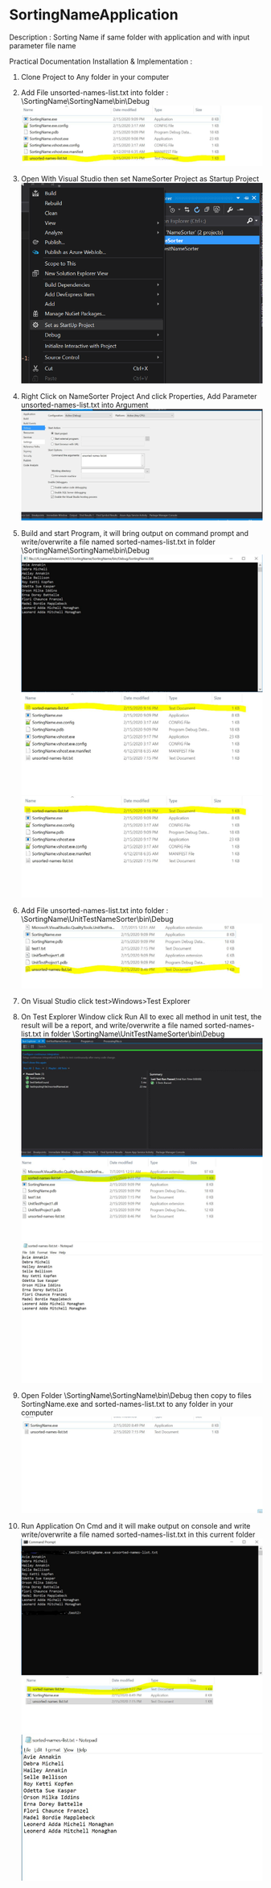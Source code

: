# SortingNameApplication
Description : Sorting Name if same folder with application and with input parameter file name


Practical Documentation
Installation & Implementation :

1. Clone Project to Any folder in your computer
2. Add File unsorted-names-list.txt into folder  : \SortingName\SortingName\bin\Debug
![](Images/AddFileUnsortedListIntoAppBinFolder.JPG)
3. Open With Visual Studio then set NameSorter Project as Startup Project
![](Images/SetAsStarterProject.png)
4. Right Click on NameSorter Project And click Properties,
   Add Parameter unsorted-names-list.txt into Argument
![](Images/SetParameterDebug.JPG)
5. Build and start Program, it will bring output on command prompt and write/overwrite a file named sorted-names-list.txt in folder \SortingName\SortingName\bin\Debug
![](Images/OutputDebugProgram.JPG)
![](Images/OutputDebugProgramMakeNewFile.JPG)
![](Images/OutputDebugProgramMakeNewFile.JPG)

6. Add File unsorted-names-list.txt into folder  : \SortingName\UnitTestNameSorter\bin\Debug
![](Images/AddFileUnsortedListIntoUnitTestBinFolder.JPG)
7. On Visual Studio click test>Windows>Test Explorer
8. On Test Explorer Window click Run All to exec all method in unit test, the result will be a report, and write/overwrite a file named sorted-names-list.txt in folder \SortingName\UnitTestNameSorter\bin\Debug
![](Images/OverAllUnitTest.JPG)
![](Images/OutputRunUnitTestMakeNewFile.JPG)
![](Images/outputFileRunUnitTest.JPG)
9. Open Folder \SortingName\SortingName\bin\Debug then copy to files SortingName.exe and sorted-names-list.txt to any folder in your computer
![](Images/FolderApplikasiExe.JPG)
10. Run Application On Cmd and it will make output on console and write write/overwrite a file named sorted-names-list.txt in this current folder
![](Images/RunApplicationOnCMD.jpg)
![](Images/FolderApplikasiExeAfterRun.JPG)
![](Images/OutputFileAfterApplicationExeRun.JPG)
